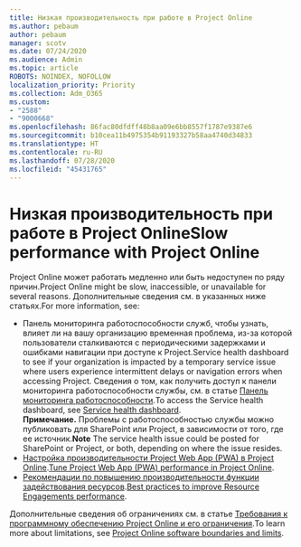 ```yaml
---
title: Низкая производительность при работе в Project Online
ms.author: pebaum
author: pebaum
manager: scotv
ms.date: 07/24/2020
ms.audience: Admin
ms.topic: article
ROBOTS: NOINDEX, NOFOLLOW
localization_priority: Priority
ms.collection: Adm_O365
ms.custom:
- "2588"
- "9000668"
ms.openlocfilehash: 86fac80dfdff48b8aa09e6bb8557f1787e9387e6
ms.sourcegitcommit: b10cea11b4975354b91193327b58aa4740d34833
ms.translationtype: HT
ms.contentlocale: ru-RU
ms.lasthandoff: 07/28/2020
ms.locfileid: "45431765"
---
```

# <a name="slow-performance-with-project-online"></a><span data-ttu-id="c9a38-102">Низкая производительность при работе в Project Online</span><span class="sxs-lookup"><span data-stu-id="c9a38-102">Slow performance with Project Online</span></span>

<span data-ttu-id="c9a38-103">Project Online может работать медленно или быть недоступен по ряду причин.</span><span class="sxs-lookup"><span data-stu-id="c9a38-103">Project Online might be slow, inaccessible, or unavailable for several reasons.</span></span> <span data-ttu-id="c9a38-104">Дополнительные сведения см. в указанных ниже статьях.</span><span class="sxs-lookup"><span data-stu-id="c9a38-104">For more information, see:</span></span>

- <span data-ttu-id="c9a38-105">Панель мониторинга работоспособности служб, чтобы узнать, влияет ли на вашу организацию временная проблема, из-за которой пользователи сталкиваются с периодическими задержками и ошибками навигации при доступе к Project.</span><span class="sxs-lookup"><span data-stu-id="c9a38-105">Service health dashboard to see if your organization is impacted by a temporary service issue where users experience intermittent delays or navigation errors when accessing Project.</span></span> <span data-ttu-id="c9a38-106">Сведения о том, как получить доступ к панели мониторинга работоспособности службы, см. в статье [Панель мониторинга работоспособности](https://admin.microsoft.com/AdminPortal/Home#/servicehealth).</span><span class="sxs-lookup"><span data-stu-id="c9a38-106">To access the Service health dashboard, see [Service health dashboard](https://admin.microsoft.com/AdminPortal/Home#/servicehealth).</span></span></br>
    <span data-ttu-id="c9a38-107">**Примечание.** Проблемы с работоспособностью службы можно публиковать для SharePoint или Project, в зависимости от того, где ее источник.</span><span class="sxs-lookup"><span data-stu-id="c9a38-107">**Note**  The service health issue could be posted for SharePoint or Project, or both, depending on where the issue resides.</span></span>
- <span data-ttu-id="c9a38-108">[Настройка производительности Project Web App (PWA) в Project Online](https://docs.microsoft.com/projectonline/tune-project-online-performance).</span><span class="sxs-lookup"><span data-stu-id="c9a38-108">[Tune Project Web App (PWA) performance in Project Online](https://docs.microsoft.com/projectonline/tune-project-online-performance).</span></span>
- <span data-ttu-id="c9a38-109">[Рекомендации по повышению производительности функции задействования ресурсов](https://docs.microsoft.com/projectonline/best-practices-to-improve-resource-engagements-performance).</span><span class="sxs-lookup"><span data-stu-id="c9a38-109">[Best practices to improve Resource Engagements performance](https://docs.microsoft.com/projectonline/best-practices-to-improve-resource-engagements-performance).</span></span>

<span data-ttu-id="c9a38-110">Дополнительные сведения об ограничениях см. в статье [Требования к программному обеспечению Project Online и его ограничения](https://docs.microsoft.com/projectonline/project-online-software-boundaries-and-limits).</span><span class="sxs-lookup"><span data-stu-id="c9a38-110">To learn more about limitations, see [Project Online software boundaries and limits](https://docs.microsoft.com/projectonline/project-online-software-boundaries-and-limits).</span></span>